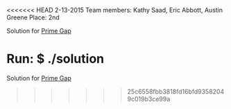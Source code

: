 <<<<<<< HEAD
2-13-2015
Team members: Kathy Saad, Eric Abbott, Austin Greene
Place: 2nd

Solution for <a href="http://uva.onlinejudge.org/index.php?option=com_onlinejudge&Itemid=8&category=24&page=show_problem&problem=4519">Prime Gap</a>

Run:
		$ ./solution
=======
Solution for <a href="http://uva.onlinejudge.org/external/16/1644.html">Prime Gap</a>
>>>>>>> 25c6558fbb3818fd16bfd93582049c019b3ce99a
